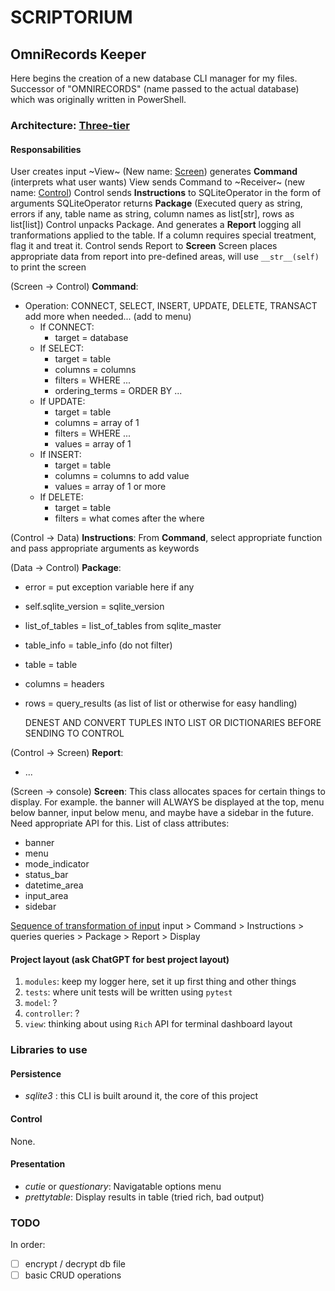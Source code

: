 # SCRIPTORIUM

## OmniRecords Keeper

Here begins the creation of a new database CLI manager for my files. Successor of "OMNIRECORDS" (name passed to the actual database) which was originally written in PowerShell.

### **Architecture**: [Three-tier](https://en.wikipedia.org/wiki/Multitier_architecture#Three-tier_architecture])

#### Responsabilities

User creates input
~View~ (New name: <u>Screen</u>) generates **Command** (interprets what user wants)
View sends Command to ~Receiver~ (new name: <u>Control</u>)
Control sends **Instructions** to SQLiteOperator in the form of arguments
SQLiteOperator returns **Package** (Executed query as string, errors if any, table name as string, column names as list[str], rows as list[list])
Control unpacks Package. And generates a **Report** logging all tranformations applied to the table. If a column requires special treatment, flag it and treat it.
Control sends Report to **Screen**
Screen places appropriate data from report into pre-defined areas, will use `__str__(self)` to print the screen 

(Screen -> Control) **Command**:
- Operation: CONNECT, SELECT, INSERT, UPDATE, DELETE, TRANSACT add more when needed... (add to menu)
  - If CONNECT:
    - target = database
  - If SELECT:
    - target = table
    - columns = columns
    - filters = WHERE ...
    - ordering_terms = ORDER BY ...
  - If UPDATE:
    - target = table
    - columns = array of 1
    - filters = WHERE ...
    - values = array of 1
  - If INSERT:
    - target = table
    - columns = columns to add value
    - values = array of 1 or more
  - If DELETE:
    - target = table
    - filters = what comes after the where

(Control -> Data) **Instructions**:
    From **Command**, select appropriate function and pass appropriate arguments as keywords
  
(Data -> Control) **Package**:
- error = put exception variable here if any
- self.sqlite_version = sqlite_version
- list_of_tables = list_of_tables from sqlite_master
- table_info = table_info (do not filter)
- table = table
- columns = headers
- rows = query_results (as list of list or otherwise for easy handling)
  
    DENEST AND CONVERT TUPLES INTO LIST OR DICTIONARIES BEFORE SENDING TO CONTROL

(Control -> Screen) **Report**:
- ...

(Screen -> console) **Screen**:
This class allocates spaces for certain things to display.
For example. the banner will ALWAYS  be displayed at the top,
menu below banner, input below menu, and maybe have a sidebar in the future.
Need appropriate API for this.
List of class attributes:
- banner
- menu
- mode_indicator
- status_bar
- datetime_area
- input_area
- sidebar

<u>Sequence of transformation of input</u>
input > Command > Instructions > queries
queries > Package > Report > Display

#### Project layout (ask ChatGPT for best project layout)

1. `modules`: keep my logger here, set it up first thing and other things
2. `tests`: where unit tests will be written using `pytest`
3. `model`: ?
4. `controller`: ?
5. `view`: thinking about using `Rich` API for terminal dashboard layout

### Libraries to use

#### Persistence

- *sqlite3* : this CLI is built around it, the core of this project

#### Control

None.

#### Presentation

- *cutie* or *questionary*: Navigatable options menu
- *prettytable*: Display results in table (tried rich, bad output)

### TODO

In order:

- [ ] encrypt / decrypt db file
- [ ] basic CRUD operations
